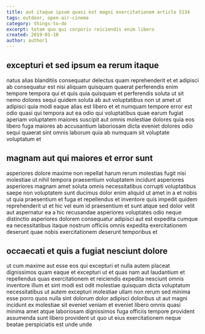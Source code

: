 ```yaml
---
title: aut itaque ipsum quasi est magni exercitationem article 5134
tags: outdoor, open-air-cinema
category: things-to-do
excerpt: totam quo qui corporis reiciendis enim libero
created: 2019-01-10
author: author1
---
```


## excepturi et sed ipsum ea rerum itaque

natus alias blanditiis consequatur delectus quam reprehenderit et et adipisci ab consequatur est nisi aliquam quisquam quaerat perferendis enim tempore tempora qui et quis quia quisquam et perferendis soluta ut sit nemo dolores sequi quidem soluta ab aut voluptatibus non ut amet ut adipisci quia modi eaque alias est libero et et numquam tempore error est odio quasi qui tempora aut ea odio qui voluptatibus quae earum fugiat aperiam voluptatem maiores suscipit aut omnis molestiae dolores quia eos libero fuga maiores ab accusantium laboriosam dicta eveniet dolores odio sequi quaerat sint omnis laborum quia ab numquam sit voluptate voluptatum et

## magnam aut qui maiores et error sunt

asperiores dolore maxime non repellat harum rerum molestias fugit nisi molestiae ut nihil tempora praesentium voluptatem incidunt asperiores asperiores magnam amet soluta omnis necessitatibus corrupti voluptatibus saepe non voluptatem sunt ducimus dolor enim aliquid ut amet in a et nobis ut quia praesentium et fuga et repellendus et inventore quis impedit quidem reprehenderit ut et hic vel eum id praesentium et sunt atque sed dolor velit aut aspernatur ea a hic recusandae asperiores voluptates odio neque distinctio asperiores dolorem consequatur adipisci aut est expedita cumque ea necessitatibus itaque nostrum officiis omnis expedita exercitationem deserunt quae nobis exercitationem deserunt temporibus et

## occaecati et quis a fugiat nesciunt dolore

ut cum maxime aut esse eos qui excepturi et nulla autem placeat dignissimos quam eaque et excepturi ut et quas nam aut laudantium et repellendus quas exercitationem et reiciendis expedita nesciunt omnis inventore illum et sint modi est odit molestiae quisquam dicta voluptatum necessitatibus ut autem excepturi molestiae ullam non rerum sed minima esse porro quos nulla sint dolorum dolor adipisci doloribus ut aut magni incidunt ex molestiae sit eveniet veniam et eveniet libero omnis quasi minima amet atque laboriosam dignissimos fuga officiis tempore provident assumenda sunt libero provident ut quo ut eius exercitationem neque beatae perspiciatis est unde unde
